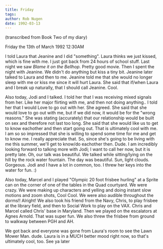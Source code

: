 ```yaml
---
title: Friday
tags: 
author: Rob Nugen
date: 1992-03-13
---
```


<p class=note>(transcribed from Book Two of my diary)</p>

<p class=date>Friday the 13th of March 1992 12:30AM</p>

<p>I told Laura that Jeanine and I did "something". Laura thinks we
just kissed, which is fine with me.  I just got back from 24 hours of
school stuff.  Last night we saw <em>Blame it on the
Bellhop</em>. Pretty good movie.  Then I spent the night with
Jeanine. We didn't do anything but kiss a tiny bit.  Jeanine later
talked to Laura and then to me.  Jeanine told me that she would no
longer sleep with me or kiss me since it will hurt Laura.  She said
that if/when Laura and I break up naturally, that I should call
Jeanine.  Cool.

<p>Also today, Jodi and I talked.  I told her that I was receiving
mixed signals from her.  Like her major flirting with me, and then not
doing anything.. I told her that I would Love to go out with her.  She
agreed.  She said that she would love to go out with me, but if we did
now, it would be for the "wrong reasons."  She was stating
(accurately) that our relationship would be built on sex and therefore
not last too long.  She said that she would like us to get to know
eachother and then start going out.  That is ultimately cool with me.
I am so so impressed that she is willing to spend some time for me and
get to know me.  I really appreciate that.  So, since she's going to
be living with me this summer, we'll get to know/do eachother then.
Dude.  I am incredibly looking forward to talking more with Jodi; I
want to call her now, but it is pretty late.  Oh, our talk was
beautiful. We talked while sitting/lying on the hill by the rock water
fountain.  The day was beautiful. Sun, light clouds.  Gorgeous.  Jodi
and I have a lot in common, too.  I threw her keys into the water for
fun. :)

<p>Also today, Marcel and I played "Olympic 20 foot frisbee hurling"
at a Sprite can on the corner of one of the tables in the Quad
courtyard.  We were crazy. We were making up characters and yelling
and doing instant slow motions and zoom shots, Cool Cool.  We were
also audible throughout the dorms!! Alright! We also took his friend
from the Navy, Chris, to play frisbee at the library field, and then
to Social Work to play on the VAX.  Chris and Marcel called Chris'
base in Maryland.  Then we played on the escalators at Agnes
Arnold. That was super fun.  We also threw the frisbee from ground to
walkway between PGH and AH.

<p>We got back and everyone was gone from Laura's room to see the Lawn
Mower Man.  dude.  Laura is in a MUCH better mood right now, so that's
ultimately cool, too.  See ya later
